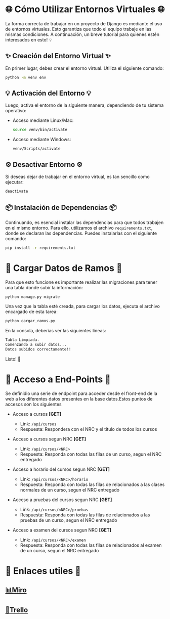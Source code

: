 # 🌐 Cómo Utilizar Entornos Virtuales 🌐

La forma correcta de trabajar en un proyecto de Django es mediante el uso de entornos virtuales. Esto garantiza que todo el equipo trabaje en las mismas condiciones. A continuación, un breve tutorial para quienes estén interesados en esto! 💡

## ✨ Creación del Entorno Virtual ✨

En primer lugar, debes crear el entorno virtual. Utiliza el siguiente comando:

```bash
python -m venv env
```

## 💡 Activación del Entorno 💡

Luego, activa el entorno de la siguiente manera, dependiendo de tu sistema operativo:

- Acceso mediante Linux/Mac:

    ```bash
    source venv/bin/activate
    ```

- Acceso mediante Windows:

    ```bash
    venv/Scripts/activate
    ```

## ⚙️ Desactivar Entorno ⚙️

Si deseas dejar de trabajar en el entorno virtual, es tan sencillo como ejecutar:

```bash
deactivate
```

## 📦 Instalación de Dependencias 📦

Continuando, es esencial instalar las dependencias para que todos trabajen en el mismo entorno. Para ello, utilizamos el archivo `requirements.txt`, donde se declaran las dependencias. Puedes instalarlas con el siguiente comando:

```bash
pip install -r requirements.txt
```

# 💾 Cargar Datos de Ramos 💾

Para que esto funcione
 es importante realizar las migraciones para tener una tabla donde subir la información:

```bash
python manage.py migrate
```

Una vez que la tabla esté creada, para cargar los datos, ejecuta el archivo encargado de esta tarea:

```bash
python cargar_ramos.py
```

En la consola, deberías ver las siguientes líneas:

```bash
Tabla Limpiada.
Comenzando a subir datos...
Datos subidos correctamente!!
```
Listo! 🐣

# 🧭 Acceso a End-Points 🧭
Se definidio una serie de endpoint para acceder desde el front-end de la web a los diferentes datos presentes en la base datos.Estos puntos de accesos son los siguientes

- Acceso a cursos **[GET]**
  - Link: `/api/cursos`
  - Respuesta: Respondera con el NRC y el titulo de todos los cursos

- Acceso a cursos segun NRC **[GET]**
  - Link: `/api/cursos/<NRC>`
  - Respuesta: Responda con todas las filas de un curso, segun el NRC entregado

- Acceso a horario del cursos segun NRC **[GET]**
  - Link: `/api/cursos/<NRC>/horario`
  - Respuesta: Responda con todas las filas de relacionados a las clases normales de un curso, segun el NRC entregado

- Acceso a pruebas del cursos segun NRC **[GET]**
  - Link: `/api/cursos/<NRC>/pruebas`
  - Respuesta: Responda con todas las filas de relacionados a las pruebas de un curso, segun el NRC entregado

- Acceso a examen del cursos segun NRC **[GET]**
  - Link: `/api/cursos/<NRC>/examen`
  - Respuesta: Responda con todas las filas de relacionados al examen de un curso, segun el NRC entregado



# 🔗 Enlaces utiles 🔗

## [📊Miro](https://miro.com/welcomeonboard/aVowMjBSend0ZEt0dDkwOFNXSE5zVGNCVzFFWWZQTnFKRk1qenZsQ3ZwTUxTdWxwajN4Q1NBSXNPdG0zUkJuT3wzNDU4NzY0NTI0OTgwNTY3ODMwfDI=?share_link_id=294707861775)

## [📑Trello](https://trello.com/b/jBEMMwqU/intro)